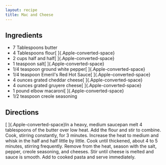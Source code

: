 ```yaml
---
layout: recipe
title: Mac and Cheese
---
```


## Ingredients

* 7 Tablespoons butter
* 4 Tablespoons flour[ ]{.Apple-converted-space}
* 2 cups half and half[ ]{.Apple-converted-space}
* 1 teaspoon salt[ ]{.Apple-converted-space}
* 1/4 teaspoon ground white pepper[ ]{.Apple-converted-space}
* 1/4 teaspoon Emeril\'s Red Hot Sauce[ ]{.Apple-converted-space}
* 4 ounces grated cheddar cheese[ ]{.Apple-converted-space}
* 4 ounces grated gruyere cheese[ ]{.Apple-converted-space}
* 1 pound elbow macaroni[ ]{.Apple-converted-space}
* 1/2 teaspoon creole seasoning

## Directions

[ ]{.Apple-converted-space}In a heavy, medium saucepan melt 4
tablespoons of the butter over low heat. Add the flour and stir to
combine. Cook, stirring constantly, for 3 minutes. Increase the heat to
medium and whisk in the half and half little by little. Cook until
thickened, about 4 to 5 minutes, stirring frequently. Remove from the
heat, season with the salt, pepper, creole seasoning, and cheeses. Stir
until cheese is melted and sauce is smooth. Add to cooked pasta and
serve immediately.
